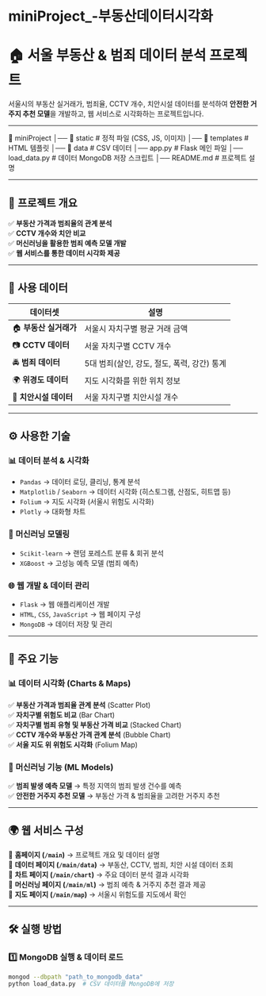 # miniProject_-부동산데이터시각화

# 🏠 서울 부동산 & 범죄 데이터 분석 프로젝트  

서울시의 부동산 실거래가, 범죄율, CCTV 개수, 치안시설 데이터를 분석하여 **안전한 거주지 추천 모델**을 개발하고, 웹 서비스로 시각화하는 프로젝트입니다.

---

📂 miniProject
│── 📂 static  # 정적 파일 (CSS, JS, 이미지)
│── 📂 templates  # HTML 템플릿
│── 📂 data  # CSV 데이터
│── app.py  # Flask 메인 파일
│── load_data.py  # 데이터 MongoDB 저장 스크립트
│── README.md  # 프로젝트 설명

---


## 📌 프로젝트 개요  

✅ **부동산 가격과 범죄율의 관계 분석**  
✅ **CCTV 개수와 치안 비교**  
✅ **머신러닝을 활용한 범죄 예측 모델 개발**  
✅ **웹 서비스를 통한 데이터 시각화 제공**  

---

## 💾 사용 데이터  

| 데이터셋 | 설명 |
|----------|------------------------------|
| 🏠 **부동산 실거래가** | 서울시 자치구별 평균 거래 금액 |
| 📷 **CCTV 데이터** | 서울 자치구별 CCTV 개수 |
| 🚔 **범죄 데이터** | 5대 범죄(살인, 강도, 절도, 폭력, 강간) 통계 |
| 🌍 **위경도 데이터** | 지도 시각화를 위한 위치 정보 |
| 🚨 **치안시설 데이터** | 서울 자치구별 치안시설 개수 |

---

## ⚙️ 사용한 기술  

### 📊 **데이터 분석 & 시각화**  
- `Pandas` → 데이터 로딩, 클리닝, 통계 분석  
- `Matplotlib` / `Seaborn` → 데이터 시각화 (히스토그램, 산점도, 히트맵 등)  
- `Folium` → 지도 시각화 (서울시 위험도 시각화)  
- `Plotly` → 대화형 차트  

### 🧠 **머신러닝 모델링**  
- `Scikit-learn` → 랜덤 포레스트 분류 & 회귀 분석  
- `XGBoost` → 고성능 예측 모델 (범죄 예측)  

### 🌐 **웹 개발 & 데이터 관리**  
- `Flask` → 웹 애플리케이션 개발  
- `HTML`, `CSS`, `JavaScript` → 웹 페이지 구성  
- `MongoDB` → 데이터 저장 및 관리  

---

## 🚀 주요 기능  

### 📊 **데이터 시각화 (Charts & Maps)**  
✅ **부동산 가격과 범죄율 관계 분석** (Scatter Plot)  
✅ **자치구별 위험도 비교** (Bar Chart)  
✅ **자치구별 범죄 유형 및 부동산 가격 비교** (Stacked Chart)  
✅ **CCTV 개수와 부동산 가격 관계 분석** (Bubble Chart)  
✅ **서울 지도 위 위험도 시각화** (Folium Map)  

### 🤖 **머신러닝 기능 (ML Models)**  
✅ **범죄 발생 예측 모델** → 특정 지역의 범죄 발생 건수를 예측  
✅ **안전한 거주지 추천 모델** → 부동산 가격 & 범죄율을 고려한 거주지 추천  

---

## 🌍 웹 서비스 구성  

🔹 **홈페이지 (`/main`)** → 프로젝트 개요 및 데이터 설명  
🔹 **데이터 페이지 (`/main/data`)** → 부동산, CCTV, 범죄, 치안 시설 데이터 조회  
🔹 **차트 페이지 (`/main/chart`)** → 주요 데이터 분석 결과 시각화  
🔹 **머신러닝 페이지 (`/main/ml`)** → 범죄 예측 & 거주지 추천 결과 제공  
🔹 **지도 페이지 (`/main/map`)** → 서울시 위험도를 지도에서 확인  

---

## 🛠 실행 방법  

### 1️⃣ **MongoDB 실행 & 데이터 로드**  
```bash
mongod --dbpath "path_to_mongodb_data"
python load_data.py  # CSV 데이터를 MongoDB에 저장
